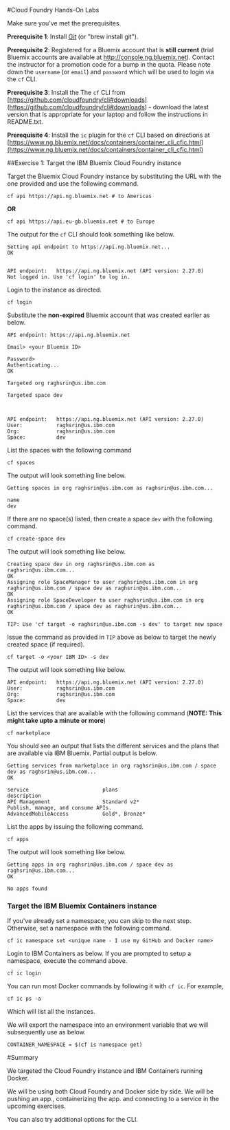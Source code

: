 #Cloud Foundry Hands-On Labs

Make sure you've met the prerequisites.

**Prerequisite 1**: Install [Git](http://git-scm.com/downloads) (or "brew install git").


**Prerequisite 2**: Registered for a Bluemix account that is **still current** (trial Bluemix accounts are available at <http://console.ng.bluemix.net>). Contact the instructor for a promotion code for a bump in the quota. Please note down the `username` (or `email`) and `password` which will be used to login via the `cf` CLI.

**Prerequisite 3**: Install the The `cf` CLI from [https://github.com/cloudfoundry/cli#downloads] (https://github.com/cloudfoundry/cli#downloads) - download the latest version that is appropriate for your laptop and follow the instructions in README.txt. 
<p>

**Prerequisite 4**: Install the `ic` plugin for the `cf` CLI based on directions at [https://www.ng.bluemix.net/docs/containers/container_cli_cfic.html](https://www.ng.bluemix.net/docs/containers/container_cli_cfic.html)


##Exercise 1: Target the IBM Bluemix Cloud Foundry instance


Target the Bluemix Cloud Foundry instance by substituting the URL with the one provided and use the following command. 

```
cf api https://api.ng.bluemix.net # to Americas
```
**OR**

```
cf api https://api.eu-gb.bluemix.net # to Europe
```


The output for the `cf` CLI should look something like below.

```
Setting api endpoint to https://api.ng.bluemix.net...
OK

                   
API endpoint:   https://api.ng.bluemix.net (API version: 2.27.0)   
Not logged in. Use 'cf login' to log in.  
```

Login to the instance as directed.

```
cf login
```

Substitute the **non-expired** Bluemix account that was created earlier as below.

```
API endpoint: https://api.ng.bluemix.net

Email> <your Bluemix ID>

Password> 
Authenticating...
OK

Targeted org raghsrin@us.ibm.com

Targeted space dev


                   
API endpoint:   https://api.ng.bluemix.net (API version: 2.27.0)   
User:           raghsrin@us.ibm.com   
Org:            raghsrin@us.ibm.com   
Space:          dev
```


List the spaces with the following command

```
cf spaces
```

The output will look something line below.

```
Getting spaces in org raghsrin@us.ibm.com as raghsrin@us.ibm.com...

name   
dev
```

If there are no space(s) listed, then create a space `dev` with the following command.

```
cf create-space dev
```

The output will look something like below.

```
Creating space dev in org raghsrin@us.ibm.com as raghsrin@us.ibm.com...
OK
Assigning role SpaceManager to user raghsrin@us.ibm.com in org raghsrin@us.ibm.com / space dev as raghsrin@us.ibm.com...
OK
Assigning role SpaceDeveloper to user raghsrin@us.ibm.com in org raghsrin@us.ibm.com / space dev as raghsrin@us.ibm.com...
OK

TIP: Use 'cf target -o raghsrin@us.ibm.com -s dev' to target new space
```

Issue the command as provided in `TIP` above as below to target the newly created space (if required).

```
cf target -o <your IBM ID> -s dev
```

The output will look something like below.

```
API endpoint:   https://api.ng.bluemix.net (API version: 2.27.0)   
User:           raghsrin@us.ibm.com   
Org:            raghsrin@us.ibm.com   
Space:          dev  
```

List the services that are available with the following command (**NOTE: This might take upto a minute or more**)

```
cf marketplace
```

You should see an output that lists the different services and the plans that are available via IBM Bluemix. Partial output is below.

```
Getting services from marketplace in org raghsrin@us.ibm.com / space dev as raghsrin@us.ibm.com...
OK

service                        plans                                                                                                                                                                          description   
API Management                 Standard v2*                                                                                                                                                                   Publish, manage, and consume APIs.   
AdvancedMobileAccess           Gold*, Bronze*
```

List the apps by issuing the following command.

```
cf apps
```

The output will look something like below.

```
Getting apps in org raghsrin@us.ibm.com / space dev as raghsrin@us.ibm.com...
OK

No apps found
```

### Target the IBM Bluemix Containers instance

If you've already set a namespace, you can skip to the next step. Otherwise, set a namespace with the following command.

```
cf ic namespace set <unique name - I use my GitHub and Docker name>
``` 

Login to IBM Containers as below. If you are prompted to setup a namespace, execute the command above.

```
cf ic login
```

You can run most Docker commands by following it with `cf ic`. For example,

```
cf ic ps -a
```

Which will list all the instances.

We will export the namespace into an environment variable that we will subsequently use as below.

```
CONTAINER_NAMESPACE = $(cf is namespace get)
```


#Summary

We targeted the Cloud Foundry instance and IBM Containers running Docker.

We will be using both Cloud Foundry and Docker side by side. We will be pushing an app., containerizing the app. and connecting to a service in the upcoming exercises.

You can also try additional options for the CLI.

